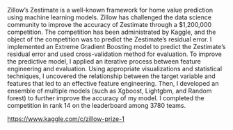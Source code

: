 Zillow’s Zestimate is a well-known framework for home value prediction using machine learning models. Zillow has challenged the data science community to improve the accuracy of Zestimate through a $1,200,000 competition. The competition has been administrated by Kaggle, and the object of the competition was to predict the Zestimate’s residual error. I implemented an Extreme Gradient Boosting model to predict the Zestimate’s residual error and used cross-validation method for evaluation. To improve the predictive model, I applied an iterative process between feature engineering and evaluation. Using appropriate visualizations and statistical techniques, I uncovered the relationship between the target variable and features that led to an effective feature engineering. Then, I developed an ensemble of multiple models (such as Xgboost, Lightgbm, and Random forest) to further improve the accuracy of my model. I completed the competition in rank 14 on the leaderboard among 3780 teams. 

https://www.kaggle.com/c/zillow-prize-1


